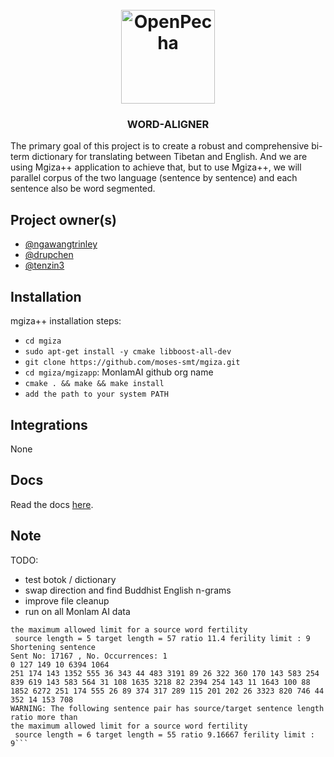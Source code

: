 
<h1 align="center">
  <br>
  <a href="https://openpecha.org"><img src="https://avatars.githubusercontent.com/u/82142807?s=400&u=19e108a15566f3a1449bafb03b8dd706a72aebcd&v=4" alt="OpenPecha" width="150"></a>
  <br>
</h1>

<!-- Replace with 1-sentence description about what this tool is or does.-->

<h3 align="center">WORD-ALIGNER</h3>

The primary goal of this project is to create a robust and comprehensive bi-term dictionary for translating between Tibetan and English. And we are using Mgiza++ application to achieve that, but to use Mgiza++, we will parallel corpus of the two language (sentence by sentence) and each sentence also be word segmented.

## Project owner(s)

<!-- Link to the repo owners' github profiles -->

- [@ngawangtrinley](https://github.com/ngawangtrinley)
- [@drupchen](https://github.com/drupchen)
- [@tenzin3](https://github.com/tenzin3)


## Installation

mgiza++ installation steps:

- `cd mgiza`
- `sudo apt-get install -y cmake libboost-all-dev`
- `git clone https://github.com/moses-smt/mgiza.git`
- `cd mgiza/mgizapp`: MonlamAI github org name
- `cmake . && make && make install`
- `add the path to your system PATH`

## Integrations

<!-- Add any intregrations here or delete `- []()` and write None-->

None

## Docs

<!-- Update the link to the docs -->

Read the docs [here](https://wiki.openpecha.org/#/dev/coding-guidelines).

## Note

TODO:

- test botok / dictionary
- swap direction and find Buddhist English n-grams
- improve file cleanup
- run on all Monlam AI data

```WARNING: The following sentence pair has source/target sentence length ratio more than
the maximum allowed limit for a source word fertility
 source length = 5 target length = 57 ratio 11.4 ferility limit : 9
Shortening sentence
Sent No: 17167 , No. Occurrences: 1
0 127 149 10 6394 1064
251 174 143 1352 555 36 343 44 483 3191 89 26 322 360 170 143 583 254 839 619 143 583 564 31 108 1635 3218 82 2394 254 143 11 1643 100 88 1852 6272 251 174 555 26 89 374 317 289 115 201 202 26 3323 820 746 44 352 14 153 708
WARNING: The following sentence pair has source/target sentence length ratio more than
the maximum allowed limit for a source word fertility
 source length = 6 target length = 55 ratio 9.16667 ferility limit : 9```
